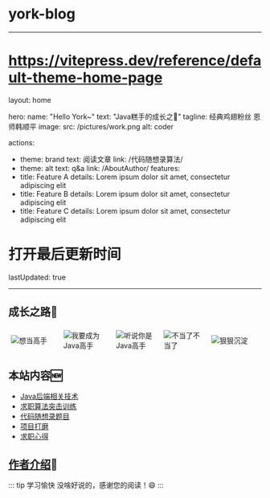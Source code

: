 # york-blog

---
# https://vitepress.dev/reference/default-theme-home-page
layout: home

hero:
name: "Hello York~"
text: "Java糕手的成长之🦌"
tagline: 经典鸡翅粉丝 恩师韩顺平
image:
src: /pictures/work.png
alt: coder

actions:
- theme: brand
text: 阅读文章
link: /代码随想录算法/
- theme: alt
text: q&a
link: /AboutAuthor/
features:
- title: Feature A
  details: Lorem ipsum dolor sit amet, consectetur adipiscing elit
- title: Feature B
  details: Lorem ipsum dolor sit amet, consectetur adipiscing elit
- title: Feature C
  details: Lorem ipsum dolor sit amet, consectetur adipiscing elit
# 打开最后更新时间
lastUpdated: true

---

## 成长之路🚀

<div style="margin-top: 15px; padding: 5px; display: flex; align-items: center;">  
  <div style="display: flex; align-items: center; width: 20%; margin-right: 10px;">  
    <img src="/pictures/想当高手.jpg" alt="想当高手"/>  
  </div>  
  <div style="display: flex; align-items: center; width: 20%; margin-right: 10px;">  
    <img src="/pictures/我要成为Java高手.jpg" alt="我要成为Java高手"/>  
  </div>  
  <div style="display: flex; align-items: center; width: 18%; margin-right: 10px;">  
    <img src="/pictures/听说你是Java高手.jpg" alt="听说你是Java高手"/>  
  </div>  
  <div style="display: flex; align-items: center; width: 18%; margin-right: 10px;">  
    <img src="/pictures/不当了不当了.jpg" alt="不当了不当了"/>  
  </div>  
  <div style="display: flex; align-items: center; width: 20%;">  
    <img src="/pictures/狠狠沉淀.jpg" alt="狠狠沉淀" />  
  </div>  
</div>

## 本站内容🆕

* [Java后端相关技术]()
* [求职算法突击训练](/求职算法突击训练/)
* [代码随想录题目](/代码随想录算法/)
* [项目打磨]()
* [求职心得]()

## [作者介绍](/AboutAuthor/)🌟

::: tip 学习愉快
没啥好说的，感谢您的阅读！😄
<DataPanel />
<Confetti />
<update />
:::

